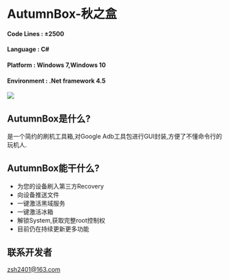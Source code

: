 # AutumnBox-秋之盒
#### Code Lines : ±2500
#### Language : C#
#### Platform : Windows 7,Windows 10
#### Environment : .Net framework 4.5
![](https://autumnbox.zsh2401.top/pics/demo/0.23.0demo.png)
## AutumnBox是什么?
是一个简约的刷机工具箱,对Google Adb工具包进行GUI封装,方便了不懂命令行的玩机人.
## AutumnBox能干什么?
* 为您的设备刷入第三方Recovery
* 向设备推送文件
* 一键激活黑域服务
* 一键激活冰箱
* 解锁System,获取完整root控制权
* 目前仍在持续更新更多功能
## 联系开发者
zsh2401@163.com
